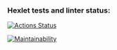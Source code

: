 ### Hexlet tests and linter status:
[![Actions Status](https://github.com/sabsul9/php-project-45/workflows/hexlet-check/badge.svg)](https://github.com/sabsul9/php-project-45/actions)

[![Maintainability](https://api.codeclimate.com/v1/badges/c3b7a2923f3bf1a3b2a8/maintainability)](https://codeclimate.com/github/sabsul9/php-project-45/maintainability)
